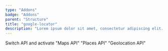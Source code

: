 ```yaml
---
type: "Addons"
badge: "Addons"
parent: "Structure"
title: "google-locator"
description: "Lorem ipsum dolor sit amet, consectetur adipiscing elit. Nunc tempus laoreet leo sit amet iaculis."
---
```


<demo>
  <div class="gatsby_demo_item" data-iframe="iframe/addons/structure/google-locator">
  </div>
</demo>

Switch API and activate "Maps API" "Places API" "Geolocation API"
